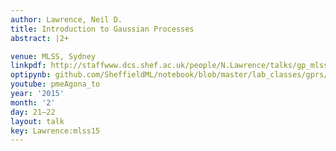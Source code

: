 ```yaml
---
author: Lawrence, Neil D.
title: Introduction to Gaussian Processes
abstract: |2+

venue: MLSS, Sydney
linkpdf: http://staffwww.dcs.shef.ac.uk/people/N.Lawrence/talks/gp_mlss15.pdf
optipynb: github.com/SheffieldML/notebook/blob/master/lab_classes/gprs/Low%20Rank%20Gaussian%20Processes.ipynb
youtube: pmeAgona_to
year: '2015'
month: '2'
day: 21–22
layout: talk
key: Lawrence:mlss15
---
```

